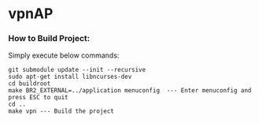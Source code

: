 # vpnAP

### How to Build Project:

Simply execute below commands:
```
git submodule update --init --recursive
sudo apt-get install libncurses-dev
cd buildroot
make BR2_EXTERNAL=../application menuconfig  --- Enter menuconfig and press ESC to quit
cd ..
make vpn --- Build the project
```